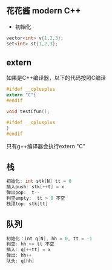 ## 花花酱 modern C++

-   初始化

```c++
vector<int> v{1,2,3};
set<int> st{1,2,3};
```

## extern

如果是C++编译器，以下的代码按照C编译

```c
#ifdef __cplusplus
extern "C"{
#endif

void testCfun();

#ifdef __cplusplus
}
#endif
```

只有g++编译器会执行extern "C"

## 栈

```c
初始化: int stk[N] tt = 0
插入push: stk[++t] = x
弹出pop:  t--
判空empty:  tt > 0 不空
栈顶top: stk[tt]
```

## 队列

```c
初始化：int q[N], hh = 0, tt = -1 
判空: hh <= tt 不空
插入: q[++tt] = x
弹出: hh++
队头: q[hh]
```

